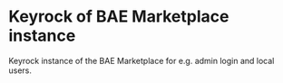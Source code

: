 # Keyrock of BAE Marketplace instance

Keyrock instance of the BAE Marketplace for e.g. admin login and local users.

